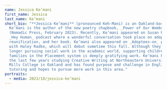 ```yaml
---
name: Jessica Ke’mani
first_name: Jessica
last_name: Ke’mani
short_bio: "**Jessica Ke’mani** (pronounced Keh-Mani) is an Oakland-born poet.
  Ke’mani is the author of the new poetry chapbook, _Power of Our Wombs_
  (Nomadic Press, February 2023). Recently, Ke’mani appeared on Susan Ruth’s
  _Hey Human_ podcast where a wonderful conversation took place on adoption,
  reunification, and her book. Ke’mani also appeared on _Adoptees-on_ podcast
  with Haley Radke, which will debut sometime this fall. Although they are no
  longer pursuing social work in the academic world, supporting children and
  families in the Placement system is deeply gratifying work. Ke’mani has spent
  the last few years studying Creative Writing at Northeastern University at
  Mills College in Oakland and has found purpose and challenge in English
  tutoring and hopes to pursue more work in this area."
portraits:
  - media: 2023/10/jessica-ke’mani
---
```

